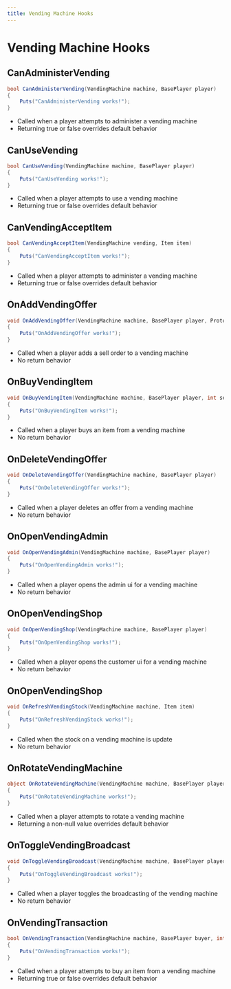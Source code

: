 ```yaml
---
title: Vending Machine Hooks
---
```


# Vending Machine Hooks

## CanAdministerVending

``` csharp
bool CanAdministerVending(VendingMachine machine, BasePlayer player)
{
    Puts("CanAdministerVending works!");
}
```

 * Called when a player attempts to administer a vending machine
 * Returning true or false overrides default behavior

## CanUseVending

``` csharp
bool CanUseVending(VendingMachine machine, BasePlayer player)
{
    Puts("CanUseVending works!");
}
```

 * Called when a player attempts to use a vending machine
 * Returning true or false overrides default behavior

## CanVendingAcceptItem

``` csharp
bool CanVendingAcceptItem(VendingMachine vending, Item item)
{
    Puts("CanVendingAcceptItem works!");
}
```

 * Called when a player attempts to administer a vending machine
 * Returning true or false overrides default behavior

## OnAddVendingOffer

``` csharp
void OnAddVendingOffer(VendingMachine machine, BasePlayer player, ProtoBuf.VendingMachine.SellOrder sellOrder)
{
    Puts("OnAddVendingOffer works!");
}
```

 * Called when a player adds a sell order to a vending machine
 * No return behavior

## OnBuyVendingItem

``` csharp
void OnBuyVendingItem(VendingMachine machine, BasePlayer player, int sellOrderId, int numberOfTransactions)
{
    Puts("OnBuyVendingItem works!");
}
```

 * Called when a player buys an item from a vending machine
 * No return behavior

## OnDeleteVendingOffer

``` csharp
void OnDeleteVendingOffer(VendingMachine machine, BasePlayer player)
{
    Puts("OnDeleteVendingOffer works!");
}
```

 * Called when a player deletes an offer from a vending machine
 * No return behavior

## OnOpenVendingAdmin

``` csharp
void OnOpenVendingAdmin(VendingMachine machine, BasePlayer player)
{
    Puts("OnOpenVendingAdmin works!");
}
```

 * Called when a player opens the admin ui for a vending machine
 * No return behavior

## OnOpenVendingShop

``` csharp
void OnOpenVendingShop(VendingMachine machine, BasePlayer player)
{
    Puts("OnOpenVendingShop works!");
}
```

 * Called when a player opens the customer ui for a vending machine
 * No return behavior

## OnOpenVendingShop

``` csharp
void OnRefreshVendingStock(VendingMachine machine, Item item)
{
    Puts("OnRefreshVendingStock works!");
}
```

 * Called when the stock on a vending machine is update
 * No return behavior

## OnRotateVendingMachine

``` csharp
object OnRotateVendingMachine(VendingMachine machine, BasePlayer player)
{
    Puts("OnRotateVendingMachine works!");
}
```

 * Called when a player attempts to rotate a vending machine
 * Returning a non-null value overrides default behavior

## OnToggleVendingBroadcast

``` csharp
void OnToggleVendingBroadcast(VendingMachine machine, BasePlayer player)
{
    Puts("OnToggleVendingBroadcast works!");
}
```

 * Called when a player toggles the broadcasting of the vending machine
 * No return behavior

## OnVendingTransaction

``` csharp
bool OnVendingTransaction(VendingMachine machine, BasePlayer buyer, int sellOrderId, int numberOfTransactions)
{
    Puts("OnVendingTransaction works!");
}
```

 * Called when a player attempts to buy an item from a vending machine
 * Returning true or false overrides default behavior

